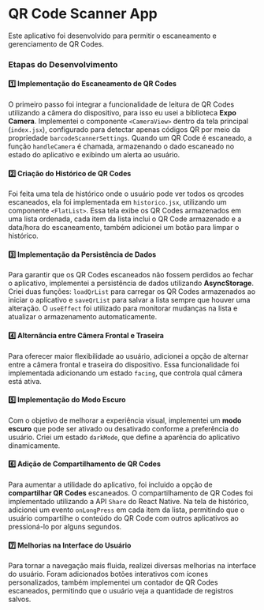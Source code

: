 # QR Code Scanner App

Este aplicativo foi desenvolvido para permitir o escaneamento e gerenciamento de QR Codes.
### Etapas do Desenvolvimento

#### 1️⃣ Implementação do Escaneamento de QR Codes
O primeiro passo foi integrar a funcionalidade de leitura de QR Codes utilizando a câmera do dispositivo, para isso eu usei a biblioteca **Expo Camera**. Implementei o componente `<CameraView>` dentro da tela principal (`index.jsx`), configurado para detectar apenas códigos QR por meio da propriedade `barcodeScannerSettings`. Quando um QR Code é escaneado, a função `handleCamera` é chamada, armazenando o dado escaneado no estado do aplicativo e exibindo um alerta ao usuário.

#### 2️⃣ Criação do Histórico de QR Codes
Foi feita uma tela de histórico onde o usuário pode ver todos os qrcodes escaneados, ela foi implementada em `historico.jsx`, utilizando um componente `<FlatList>`. Essa tela exibe os QR Codes armazenados em uma lista ordenada, cada item da lista inclui o QR Code armazenado e a data/hora do escaneamento, também adicionei um botão para limpar o histórico.

#### 3️⃣ Implementação da Persistência de Dados
Para garantir que os QR Codes escaneados não fossem perdidos ao fechar o aplicativo, implementei a persistência de dados utilizando **AsyncStorage**. Criei duas funções: `loadQrList` para carregar os QR Codes armazenados ao iniciar o aplicativo e `saveQrList` para salvar a lista sempre que houver uma alteração. O `useEffect` foi utilizado para monitorar mudanças na lista e atualizar o armazenamento automaticamente.

#### 4️⃣ Alternância entre Câmera Frontal e Traseira
Para oferecer maior flexibilidade ao usuário, adicionei a opção de alternar entre a câmera frontal e traseira do dispositivo. Essa funcionalidade foi implementada adicionando um estado `facing`, que controla qual câmera está ativa.

#### 5️⃣ Implementação do Modo Escuro
Com o objetivo de melhorar a experiência visual, implementei um **modo escuro** que pode ser ativado ou desativado conforme a preferência do usuário. Criei um estado `darkMode`, que define a aparência do aplicativo dinamicamente.

#### 6️⃣ Adição de Compartilhamento de QR Codes
Para aumentar a utilidade do aplicativo, foi incluido a opção de **compartilhar QR Codes** escaneados. O compartilhamento de QR Codes foi implementado utilizando a API `Share` do React Native. Na tela de histórico, adicionei um evento `onLongPress` em cada item da lista, permitindo que o usuário compartilhe o conteúdo do QR Code com outros aplicativos ao pressioná-lo por alguns segundos.

#### 7️⃣ Melhorias na Interface do Usuário
Para tornar a navegação mais fluida, realizei diversas melhorias na interface do usuário. Foram adicionados botões interativos com ícones personalizados, também implementei um contador de QR Codes escaneados, permitindo que o usuário veja a quantidade de registros salvos.
